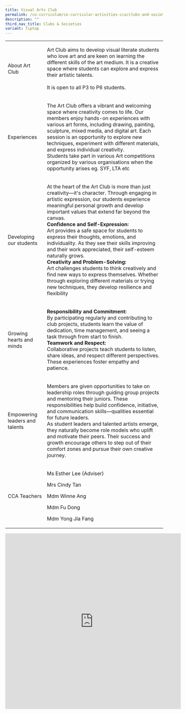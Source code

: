 ```yaml
---
title: Visual Arts Club
permalink: /co-curriculum/co-curricular-activities-cca/clubs-and-societies/visual-arts-club/
description: ""
third_nav_title: Clubs & Societies
variant: tiptap
---
```

<table style="minWidth: 50px">
<colgroup>
<col>
<col>
</colgroup>
<tbody>
<tr>
<td rowspan="1" colspan="1">
<p>About Art Club</p>
</td>
<td rowspan="1" colspan="1">
<p>Art Club aims to develop visual literate students who love art and are
keen on learning the different skills of the art medium. It is a creative
space where students can explore and express their artistic talents.
<br>
<br>It is open to all P3 to P6 students.</p>
</td>
</tr>
<tr>
<td rowspan="1" colspan="1">
<p>Experiences</p>
</td>
<td rowspan="1" colspan="1">
<p>The Art Club offers a vibrant and welcoming space where creativity comes
to life. Our members enjoy hands-on experiences with various art forms,
including drawing, painting, sculpture, mixed media, and digital art. Each
session is an opportunity to explore new techniques, experiment with different
materials, and express individual creativity.
<br>Students take part in various Art competitions organized by various organisations
when the opportunity arises eg. SYF, LTA etc</p>
</td>
</tr>
<tr>
<td rowspan="1" colspan="1">
<p>Developing our students</p>
</td>
<td rowspan="1" colspan="1">
<p>At the heart of the Art Club is more than just creativity—it's character.
Through engaging in artistic expression, our students experience meaningful
personal growth and develop important values that extend far beyond the
canvas.
<br><strong>Confidence and Self-Expression:</strong>
<br>Art provides a safe space for students to express their thoughts, emotions,
and individuality. As they see their skills improving and their work appreciated,
their self-esteem naturally grows.
<br><strong>Creativity and Problem-Solving:</strong>
<br>Art challenges students to think creatively and find new ways to express
themselves. Whether through exploring different materials or trying new
techniques, they develop resilience and flexibility</p>
</td>
</tr>
<tr>
<td rowspan="1" colspan="1">
<p>Growing hearts and minds</p>
</td>
<td rowspan="1" colspan="1">
<p><strong>Responsibility and Commitment:</strong>
<br>By participating regularly and contributing to club projects, students
learn the value of dedication, time management, and seeing a task through
from start to finish.
<br><strong>Teamwork and Respect:</strong>
<br>Collaborative projects teach students to listen, share ideas, and respect
different perspectives. These experiences foster empathy and patience.</p>
</td>
</tr>
<tr>
<td rowspan="1" colspan="1">
<p>Empowering leaders and talents</p>
</td>
<td rowspan="1" colspan="1">
<p>Members are given opportunities to take on leadership roles through guiding
group projects and mentoring their juniors. These responsibilities help
build confidence, initiative, and communication skills—qualities essential
for future leaders.
<br>As student leaders and talented artists emerge, they naturally become
role models who uplift and motivate their peers. Their success and growth
encourage others to step out of their comfort zones and pursue their own
creative journey.</p>
</td>
</tr>
<tr>
<td rowspan="1" colspan="1">
<p>CCA Teachers</p>
</td>
<td rowspan="1" colspan="1">
<p>Ms Esther Lee (Adviser)</p>
<p>Mrs Cindy Tan</p>
<p>Mdm Winne Ang</p>
<p>Mdm Fu Dong</p>
<p>Mdm Yong Jia Fang</p>
</td>
</tr>
</tbody>
</table>
<div class="iframe-wrapper">
<iframe height="560" width="560" allowfullscreen="true" frameborder="0" src="https://docs.google.com/presentation/d/e/2PACX-1vQx_TSUWqv4B5L02RbjvYbfLpQm7undivi9Jqnuy3_uVkVULhmBJP7Ue3QF6kb5zis5H8O0hqSGIA0H/embed?start=true&amp;loop=true&amp;delayms=3000"></iframe>
</div>
<p></p>
